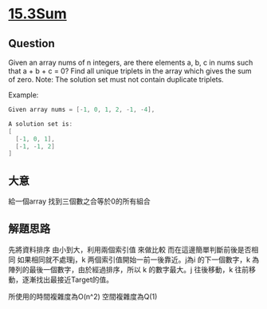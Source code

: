 # [15.3Sum](https://leetcode.com/problems/3sum/)

## Question
Given an array nums of n integers, are there elements a, b, c in nums such that a + b + c = 0? Find all unique triplets in the array which gives the sum of zero.
Note:
The solution set must not contain duplicate triplets.

Example:
```go
Given array nums = [-1, 0, 1, 2, -1, -4],

A solution set is:
[
  [-1, 0, 1],
  [-1, -1, 2]
]
```

## 大意
給一個array 找到三個數之合等於0的所有組合
## 解題思路
先將資料排序 由小到大，利用兩個索引值 來做比較 而在這邊簡單判斷前後是否相同 如果相同就不處理j，k 两個索引值開始一前一後靠近。j為i 的下一個數字，k 為陣列的最後一個數字，由於經過排序，所以 k 的數字最大。j 往後移動，k 往前移動，逐漸找出最接近Target的值。

所使用的時間複雜度為O(n^2) 空間複雜度為Q(1)